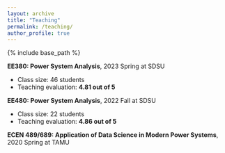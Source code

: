 ```yaml
---
layout: archive
title: "Teaching"
permalink: /teaching/
author_profile: true
---
```


{% include base_path %}

**EE380: Power System Analysis**, 2023 Spring at SDSU
* Class size: 46 students
* Teaching evaluation: **4.81 out of 5**

**EE480: Power System Analysis**, 2022 Fall at SDSU
* Class size: 22 students
* Teaching evaluation: **4.86 out of 5**

**ECEN 489/689: Application of Data Science in Modern Power Systems**, 2020 Spring at TAMU

